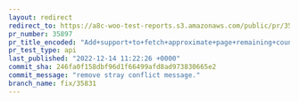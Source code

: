 ```yaml
---
layout: redirect
redirect_to: https://a8c-woo-test-reports.s3.amazonaws.com/public/pr/35897/api/index.html
pr_number: 35897
pr_title_encoded: "Add+support+to+fetch+approximate+page+remaining+count+and+optimize+search+query."
pr_test_type: api
last_published: "2022-12-14 11:22:26 +0000"
commit_sha: 246fa0f158dbf96d1f66499afd8ad973830665e2
commit_message: "remove stray conflict message."
branch_name: fix/35831
---
```

